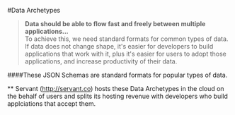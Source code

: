 #Data Archetypes
  
>**Data should be able to flow fast and freely between multiple applications...**  
>To achieve this, we need standard formats for common types of data.  If data does not change shape, it's easier for developers to build applications that work with it, plus it's easier for users to adopt those applications, and increase productivity of their data.


####These JSON Schemas are standard formats for popular types of data.

** Servant (http://servant.co) hosts these Data Archetypes in the cloud on the behalf of users and splits its hosting revenue with developers who build applciations that accept them.